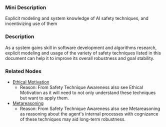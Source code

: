 ### Mini Description

Explicit modeling and system knowledge of AI safety techniques, and incentivizing use of them

### Description

As a system gains skill in software development and algorithms research, explicit modeling and usage of the variety of safety techniques listed in this document can help it to improve its overall robustness and goal stability.

### Related Nodes

- [Ethical Motivation](/Value_Alignment/Ethics/Metaethics/Justification_Theories/Ethical_Motivation/Ethical_Motivation.md)
	- Reason: From Safety Technique Awareness also see Ethical Motivation as it will need to not only understand these techniques but want to apply them.
- [Metareasoning](/Value_Alignment/Validation/Increasing_Contextual_Awareness/Endowing_Common_Sense/Metareasoning/Metareasoning.md)
	- Reason: From Safety Technique Awareness also see Metareasoning as reasoning about the agent's internal processes with cognizance of these techniques may aid long-term robustness.
